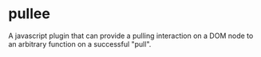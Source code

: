 pullee
======

A javascript plugin that can provide a pulling interaction on a DOM node to an arbitrary function on a successful "pull".
